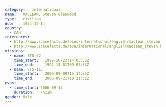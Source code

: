 ```yaml
---
category:	international
name:	MACLEAN, Steven Glenwood
type:	civilian
dob:	1954-12-14
country:
  - CAN
references:
  - http://www.spacefacts.de/bios/international/english/maclean_steven.htm
  - http://www.spacefacts.de/eva/international/english/maclean_steven.htm
missions:
  - name: STS-52
    time_start:   1992-10-22T14:05:53Z
    time_end:     1992-11-01T09:05:53Z
  - name: STS-115
    time_start:   2006-09-09T15:14:55Z
    time_end:     2006-09-21T10:21:31Z
evas:
  - time_start: 2006-09-13
    duration:   7h11m
gender:	Male
---
```

